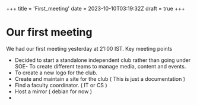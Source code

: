 +++
title = 'First_meeting'
date = 2023-10-10T03:19:32Z
draft = true
+++


# Our first meeting

We had our first meeting yesterday at 21:00 IST.
Key meeting points
- Decided to start a standalone independent club rather than going under SOE- To create different teams to manage media, content and events.
- To create a new logo for the club.
- Create and maintain a site for the club ( This is just a documentation )
- Find a faculty coordinator. ( IT or CS )
- Host a mirror ( debian for now )
- 
